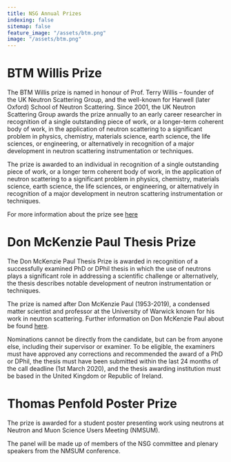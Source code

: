 ```yaml
---
title: NSG Annual Prizes
indexing: false
sitemap: false
feature_image: "/assets/btm.png"
image: "/assets/btm.png"
---
```



# BTM Willis Prize

<!---[Nomination for BTM Willis Prize 2023 is now closed](https://ukneutron.org/general/2023/01/19/btm-willis-nom/).--->

The BTM Willis prize is named in honour of Prof. Terry Willis – founder of the UK Neutron Scattering Group, and the well-known for Harwell (later Oxford) School of Neutron Scattering. Since 2001, the UK Neutron Scattering Group awards the prize annually to an early career researcher in recognition of a single outstanding piece of work, or a longer-term coherent body of work, in the application of neutron scattering to a significant problem in physics, chemistry, materials science, earth science, the life sciences, or engineering, or alternatively in recognition of a major development in neutron scattering instrumentation or techniques.

The prize is awarded to an individual in recognition of a single outstanding piece of work, or a longer term coherent body of work, in the application of neutron scattering to a significant problem in physics, chemistry, materials science, earth science, the life sciences, or engineering, or alternatively in recognition of a major development in neutron scattering instrumentation or techniques.

For more information about the prize see [here](/willis/)


# Don McKenzie Paul Thesis Prize

<!---[Nomination for Don McKenzie Paul Thesis Prize 2023 is now closed](https://ukneutron.org/general/2022/12/12/DonMcKenziePaulThesisPrize2023/).--->

The Don McKenzie Paul Thesis Prize is awarded in recognition of a successfully examined PhD or DPhil thesis
in which the use of neutrons plays a significant role in addressing a scientific challenge or alternatively, 
the thesis describes notable development of neutron instrumentation or techniques.

The prize is named after Don McKenzie Paul (1953-2019), a condensed matter scientist and professor at the 
University of Warwick known for his work in neutron scattering. Further information on Don McKenzie Paul 
about be found [here](https://www.tandfonline.com/doi/full/10.1080/10448632.2020.1731292).

Nominations cannot be directly from the candidate, but can be from anyone else, including their supervisor or examiner. 
To be eligible, the examiners must have approved any corrections and recommended the award of a PhD or DPhil, 
the thesis must have been submitted within the last 24 months of the call deadline (1st March 2020), 
and the thesis awarding institution must be based in the United Kingdom or Republic of Ireland.


# Thomas Penfold Poster Prize

The prize is awarded for a student poster presenting work using neutrons at Neutron and Muon Science Users Meeting (NMSUM).

The panel will be made up of members of the NSG committee and plenary speakers from the NMSUM conference.

